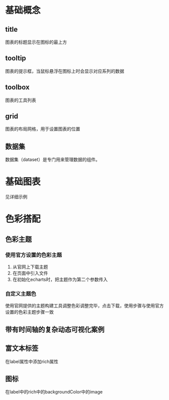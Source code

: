 # 基础概念

## title

图表的标题显示在图标的最上方

## tooltip

图表的提示框，当鼠标悬浮在图标上时会显示对应系列的数据

## toolbox

图表的工具列表

## grid

图表的布局网格，用于设置图表的位置

## 数据集

数据集（dataset）是专门用来管理数据的组件。

# 基础图表

见详细示例

# 色彩搭配

## 色彩主题

### 使用官方设置的色彩主题

1. 从官网上下载主题
2. 在页面中引入文件
3. 在初始化echarts时，把主题作为第二个参数传入

### 自定义主题色

使用官网提供的主题构建工具调整色彩调整完毕，点击下载，使用步骤与使用官方设置的色彩主题步骤一致

## 带有时间轴的复杂动态可视化案例

## 富文本标签

在label属性中添加rich属性

## 图标

在label中的rich中的backgroundColor中的image